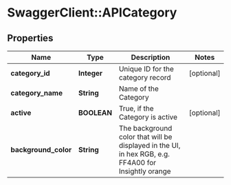 # SwaggerClient::APICategory

## Properties
Name | Type | Description | Notes
------------ | ------------- | ------------- | -------------
**category_id** | **Integer** | Unique ID for the category record | [optional] 
**category_name** | **String** | Name of the Category | 
**active** | **BOOLEAN** | True, if the Category is active | [optional] 
**background_color** | **String** | The background color that will be displayed in the UI, in hex RGB, e.g. FF4A00 for Insightly orange | 


